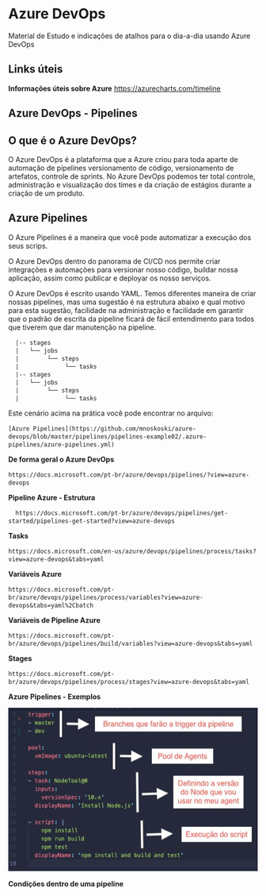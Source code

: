 # Azure DevOps
Material de Estudo e indicações de atalhos para o dia-a-dia usando Azure DevOps
## Links úteis
**Informações úteis sobre Azure**
  https://azurecharts.com/timeline

## Azure DevOps - Pipelines

## O que é o Azure DevOps?

O Azure DevOps é a plataforma que a Azure criou para toda  aparte de automação de pipelines versionamento de código, versionamento de artefatos, controle de sprints. 
No Azure DevOps podemos ter total controle, administração e visualização dos times e da criação de estágios durante a criação de um produto.

## Azure Pipelines

O Azure Pipelines é a maneira que você pode automatizar a execução dos seus scrips.

O Azure DevOps dentro do panorama de CI/CD nos permite criar integrações e automações para versionar nosso código, buildar nossa aplicação, assim como publicar e deployar os nosso serviços.

O Azure DevOps é escrito usando YAML. Temos diferentes maneira de criar nossas pipelines, mas uma sugestão é na estrutura abaixo e qual motivo para esta sugestão, facilidade na administração e facilidade em garantir que o padrão de escrita da pipeline ficará de fácil entendimento para todos que tiverem que dar manutenção na pipeline.

```
  |-- stages 
  |   └── jobs 
  |        └── steps
  |             └── tasks
  |-- stages 
  |   └── jobs 
  |        └── steps 
  |             └── tasks 
```
Este cenário acima na prática você pode encontrar no arquivo:
```
[Azure Pipelines](https://github.com/mnoskoski/azure-devops/blob/master/pipelines/pipelines-example02/.azure-pipelines/azure-pipelines.yml) 

```

**De forma geral o Azure DevOps**
```
https://docs.microsoft.com/pt-br/azure/devops/pipelines/?view=azure-devops
```
**Pipeline Azure - Estrutura**
```
  https://docs.microsoft.com/pt-br/azure/devops/pipelines/get-started/pipelines-get-started?view=azure-devops
```
**Tasks**
```
https://docs.microsoft.com/en-us/azure/devops/pipelines/process/tasks?view=azure-devops&tabs=yaml 
```
**Variáveis Azure**
```
https://docs.microsoft.com/pt-br/azure/devops/pipelines/process/variables?view=azure-devops&tabs=yaml%2Cbatch
```
**Variáveis de Pipeline Azure**
```
https://docs.microsoft.com/pt-br/azure/devops/pipelines/build/variables?view=azure-devops&tabs=yaml
```
**Stages**
```
https://docs.microsoft.com/pt-br/azure/devops/pipelines/process/stages?view=azure-devops&tabs=yaml
```

**Azure Pipelines - Exemplos**

![images](images/pipeline-example01.png)


**Condições dentro de uma pipeline**










